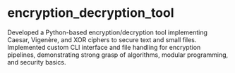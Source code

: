 # encryption_decryption_tool
Developed a Python-based encryption/decryption tool implementing Caesar, Vigenère, and XOR ciphers to secure text and small files. Implemented custom CLI interface and file handling for encryption pipelines, demonstrating strong grasp of algorithms, modular programming, and security basics.
